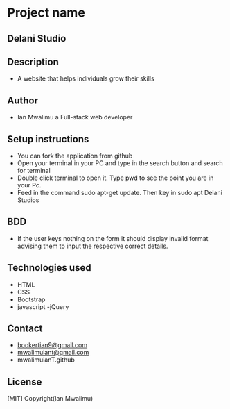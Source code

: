 # Project name
## Delani Studio

## Description
- A website that helps individuals grow their skills

## Author
- Ian Mwalimu a Full-stack web developer
## Setup instructions
- You can fork the application from github
- Open your terminal in your PC and type in the search button and search for terminal
- Double click terminal to open it. Type pwd to see the point you are in your Pc.
- Feed in the command sudo apt-get update. Then key in sudo apt Delani Studios
## BDD
- If the user keys nothing on the form it should display invalid format advising them to input the respective correct details.

## Technologies used
- HTML
- CSS 
- Bootstrap
- javascript
-jQuery

## Contact 
- bookertian9@gmail.com
- mwalimuiant@gmail.com
- mwalimuianT.github

## License
[MIT] Copyright(Ian Mwalimu)